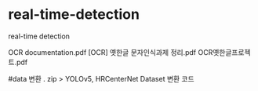 # real-time-detection
real-time detection




OCR documentation.pdf
[OCR] 옛한글 문자인식과제 정리.pdf
OCR옛한글프로젝트.pdf


#data 변환 . zip > YOLOv5, HRCenterNet Dataset 변환 코드
